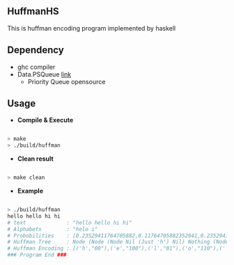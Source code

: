 ## HuffmanHS

 This is huffman encoding program implemented by haskell

## Dependency

- ghc compiler
- Data.PSQueue [link](https://hackage.haskell.org/package/PSQueue-1.1.0.1/docs/Data-PSQueue.html)
    - Priority Queue opensource

## Usage

- **Compile & Execute** 

```bash

> make
> ./build/huffman

```

- **Clean result** 

```bash

> make clean

```

- **Example**

```bash

> ./build/huffman 
hello hello hi hi
# text             : "hello hello hi hi"
# Alphabets        : "helo i"
# Probobilities    : [0.23529411764705882,0.11764705882352941,0.23529411764705882,0.11764705882352941,0.17647058823529413,0.11764705882352941]
# Huffman Tree     : Node (Node (Node Nil (Just 'h') Nil) Nothing (Node Nil (Just 'l') Nil)) Nothing (Node (Node (Node Nil (Just 'e') Nil) Nothing (Node Nil (Just 'i') Nil)) Nothing (Node (Node Nil (Just 'o') Nil) Nothing (Node Nil (Just ' ') Nil)))
# Huffman Encoding : [('h',"00"),('e',"100"),('l',"01"),('o',"110"),(' ',"111"),('i',"101")]
### Program End ###

```
